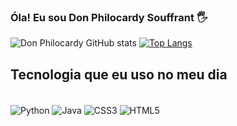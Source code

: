### Óla! Eu sou Don Philocardy Souffrant 🖐️

![Don Philocardy GitHub stats](https://github-readme-stats.vercel.app/api?username=DonPhilocardy&show_icons=true&theme=tokyonight)
[![Top Langs](https://github-readme-stats.vercel.app/api/top-langs/?username=DonPhilocardy)](https://github.com/anuraghazra/github-readme-stats)

## Tecnologia que eu uso no meu dia

<div style="Display: inline_block"><br/>
<img align="center" alt="Python" src="https://img.shields.io/badge/Python-3776AB?style=for-the-badge&logo=python&logoColor=white"/>
<img align="center" alt="Java" src="https://img.shields.io/badge/Java-ED8B00?style=for-the-badge&logo=openjdk&logoColor=white"/>
<img align="center" alt="CSS3" src="https://img.shields.io/badge/CSS3-1572B6?style=for-the-badge&logo=css3&logoColor=white"/>
<img align="center" alt="HTML5" src="https://img.shields.io/badge/HTML5-E34F26?style=for-the-badge&logo=html5&logoColor=white"/>
</div><br/>
